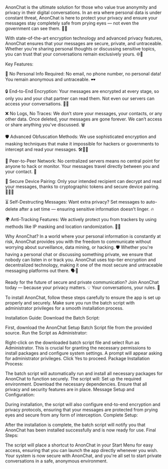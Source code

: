 AnonChat is the ultimate solution for those who value true anonymity and privacy in their digital conversations. In an era where personal data is under constant threat, AnonChat is here to protect your privacy and ensure your messages stay completely safe from prying eyes — not even the government can see them. 💬🔐

With state-of-the-art encryption technology and advanced privacy features, AnonChat ensures that your messages are secure, private, and untraceable. Whether you're sharing personal thoughts or discussing sensitive topics, you can trust that your conversations remain exclusively yours. 🌐💯

Key Features:

💼 No Personal Info Required: No email, no phone number, no personal data! You remain anonymous and untraceable. 🕶️

🔒 End-to-End Encryption: Your messages are encrypted at every stage, so only you and your chat partner can read them. Not even our servers can access your conversations. 📲🔑

❌ No Logs, No Traces: We don’t store your messages, your contacts, or any other data. Once deleted, your messages are gone forever. We can’t access or share anything you've discussed. 🗑️

🛡️ Advanced Obfuscation Methods: We use sophisticated encryption and masking techniques that make it impossible for hackers or governments to intercept and read your messages. 🛠️🕵️‍♂️

🔄 Peer-to-Peer Network: No centralized servers means no central point for anyone to hack or monitor. Your messages travel directly between you and your contact. 🚀

📱 Secure Device Pairing: Only your intended recipient can decrypt and read your messages, thanks to cryptographic tokens and secure device pairing. 🧑‍💻🔑

⏳ Self-Destructing Messages: Want extra privacy? Set messages to auto-delete after a set time — ensuring sensitive information doesn’t linger. 🔥

🌍 Anti-Tracking Features: We actively protect you from trackers by using methods like IP masking and location randomization. 🕵️‍♀️

Why AnonChat?
In a world where your personal information is constantly at risk, AnonChat provides you with the freedom to communicate without worrying about surveillance, data mining, or hacking. 🛡️ Whether you're having a personal chat or discussing something private, we ensure that nobody can listen in or track you. AnonChat uses top-tier encryption and decentralized technology, making it one of the most secure and untraceable messaging platforms out there. 🗣️💬

Ready for the future of secure and private communication? Join AnonChat today — because your privacy matters. 💡 Your conversations, your rules. 🔐

To install AnonChat, follow these steps carefully to ensure the app is set up properly and securely. Make sure you run the batch script with administrator privileges for a smooth installation process.

Installation Guide:
Download the Batch Script:

First, download the AnonChat Setup Batch Script file from the provided source.
Run the Script as Administrator:

Right-click on the downloaded batch script file and select Run as Administrator. This is crucial for granting the necessary permissions to install packages and configure system settings.
A prompt will appear asking for administrator privileges. Click Yes to proceed.
Package Installation Process:

The batch script will automatically run and install all necessary packages for AnonChat to function securely. The script will:
Set up the required environment.
Download the necessary dependencies.
Ensure that all privacy and security features are in place.
Message Setup and Configuration:

During installation, the script will also configure end-to-end encryption and privacy protocols, ensuring that your messages are protected from prying eyes and secure from any form of interception.
Complete Setup:

After the installation is complete, the batch script will notify you that AnonChat has been installed successfully and is now ready for use.
Final Steps:

The script will place a shortcut to AnonChat in your Start Menu for easy access, ensuring that you can launch the app directly whenever you wish.
Your system is now secure with AnonChat, and you're all set to start private conversations in a safe, anonymous environment.

